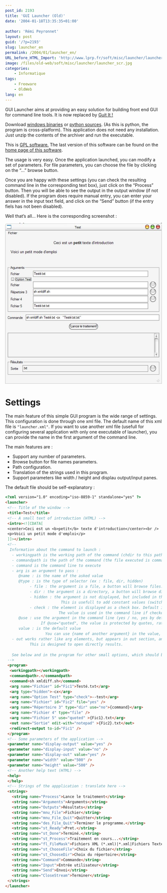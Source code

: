 ```yaml
---
post_id: 2193
title: 'GUI Launcher (Old)'
date: '2004-01-18T13:35:35+01:00'

author: 'Rémi Peyronnet'
layout: post
guid: '/?p=2193'
slug: launcher_en
permalink: /2004/01/launcher_en/
URL_before_HTML_Import: 'http://www.lprp.fr/soft/misc/launcher/launcher_en.php3'
image: /files/old-web/soft/misc/launcher/launcher_scr.jpg
categories:
    - Informatique
tags:
    - Freeware
    - OldWeb
lang: en
---
```


GUI Launcher aims at providing an easy solution for building front end GUI for command line tools. It is now replaced by [Guit It !](/2006/02/guiit_en/)

Download [windows binaries](/files/old-web/soft/misc/launcher/launcher_bin.zip) or [python sources](/files/old-web/soft/misc/launcher/launcher_src.zip). (As this is python, the program is cross-platform). This application does not need any installation. Just unzip the contents of the archiver and run the executable.

This is [GPL software.](http://www.gnu.org/copyleft/gpl.html) The last version of this software can be found on the [home page of this software](http://www.via.ecp.fr/~remi/soft/misc/launcher/launcher_en.php3?menu=no).

The usage is very easy. Once the application launched, you can modify a set of parameters. For file parameters, you can choose the file by clicking on the “…” browse button.

Once you are happy with these settings (you can check the resulting command line in the corresponding text box), just click on the “Process” button. Then you will be able to see the output in the output window (if not disabled). If the program does require manual entry, you can enter your answer in the input text field, and click on the “Send” button (if the entry fiels has not been disabled).

Well that’s all… Here is the corresponding screenshot :

![screenshot](/files/old-web/soft/misc/launcher/launcher_scr.jpg)


# Settings

The main feature of this simple GUI program is the wide range of settings. This configuration is done through one xml file. The default name of this xml file is `"launcher.xml"`. If you want to use another xml file (usefull for configuring several application with only one executable of launcher), you can provide the name in the first argument of the command line.

The main features are :

- Support any number of parameters.
- Browse button for file names parameters.
- Path configuration.
- Translation of the strings used in this program.
- Support parameters like width / height and displau output/input panes.

The default file should be self-explanatory :

```html
<?xml version="1.0" encoding="iso-8859-1" standalone="yes" ?>
<launcher>
 <!-- Title of the window -->
 <title>Test</title>
 <!-- A small text of introduction (HTML) -->
 <intro><![CDATA[
 <center>Ceci est un <b>petit</b> texte d'introduction</center><br />
 <p>Voici un petit mode d'emploi</p>
 ]]></intro>
 <!-- 
  Information about the command to launch :
   - workingpath is the working path of the command (chdir to this path before executing)
   - commandpath is the path of the command (the file executed is commandpath/command args)
   - command is the command line to execute
   - arg is an argument to pass :
      @name : is the name of the asked value
      @type : is the type of selector (ex : file, dir, hidden)
           - file : the argument is a file, a button will browse files.
           - dir : the argument is a directory, a button will browse directories.
           - hidden : the argument is not displayed, but included in the command line. 
                         This is usefull to add constant values (switches,...)
           - check : the element is displayed as a check box. Default is unchecked. 
                        The value is used in the command line if checked.
      @use : use the argument in the command line (yes / no, yes by default). 
                If @use="quoted", the value is protected by quotes, rather usefull for files with spaces under windows !
      value : is the default value
                  You can use {name of another argument} in the value, to dynamically provide default dynamic values.
   - out works rather like arg elements, but appears in out section, and is readonly. 
           This is designed to open directly results.

   See below and in the program for other small options, which should be either useless or self explainatory.
 -->
 <program>
  <workingpath></workingpath>
  <commandpath>.</commandpath>
  <command>sh xmldiff.sh</command>
  <arg name="Fichier" id="Fic1">Testé.txt</arg>
  <arg type="hidden">-cx</arg>
  <arg name="Option Test" type="check">--test</arg>
  <arg name="Fichier" id="Fic2" file="yes" />
  <arg name="Répertoire 3" type="dir" use="no">{command}</arg>
  <arg name="Fichier 4" type="file" />
  <arg name="Fichier 5" use="quoted" >{Fic1}.txt</arg>
  <out name="Sortie" edit-with="notepad" >{Fic2}.txt</out>
  <redirect-output to-id="Fic1" />
 </program>
 <!-- Some parameters of the application -->
 <parameter name="display-output" value="yes" />
 <parameter name="display-input" value="no" />
 <parameter name="display-out" value="yes" />
 <parameter name="width" value="500" />
 <parameter name="height" value="500" />
 <!-- Another help text (HTML) -->
 <help>
 </help>
 <!-- Strings of the appplication : translate here -->
 <strings>
   <string name="Process">Lance le traitement</string>
   <string name="Arguments">Arguments</string>
   <string name="Outputs">Résultats</string>
   <string name="mnu_File">Fichier</string>
   <string name="mnu_File_Quit">Quitter</string>
   <string name="des_File_Quit">Terminer le programme.</string>
   <string name="st_Ready">Pret.</string>
   <string name="st_Done">Terminé.</string>
   <string name="st_Process">Traitement en cours...</string>
   <string name="fl_FileMask">Fichiers XML (*.xml)|*.xml|Fichiers Textes (*.txt)|*.txt|Tous les fichiers (*.*)|*.*</string>
   <string name="st_ChooseFile">Choix du fichier</string>
   <string name="st_ChooseDir">Choix du répertoire</string>
   <string name="Command">Commande</string>
   <string name="Input">Entrée utilisateur</string>
   <string name="Send">Envoi</string>
   <string name="CloseStream">Terminer</string>
 </strings>
</launcher>

```